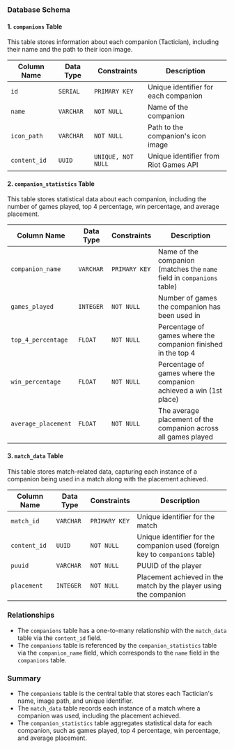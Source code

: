 ### Database Schema

#### 1. `companions` Table

This table stores information about each companion (Tactician), including their name and the path to their icon image.

| Column Name  | Data Type | Constraints           | Description                          |
| ------------ | --------- | --------------------- | ------------------------------------ |
| `id`         | `SERIAL`  | `PRIMARY KEY`         | Unique identifier for each companion |
| `name`       | `VARCHAR` | `NOT NULL`            | Name of the companion                |
| `icon_path`  | `VARCHAR` | `NOT NULL`            | Path to the companion's icon image   |
| `content_id` | `UUID`    | `UNIQUE, NOT NULL`    | Unique identifier from Riot Games API |

#### 2. `companion_statistics` Table

This table stores statistical data about each companion, including the number of games played, top 4 percentage, win percentage, and average placement.

| Column Name         | Data Type | Constraints       | Description                                      |
| ------------------- | --------- | ----------------- | ------------------------------------------------ |
| `companion_name`    | `VARCHAR` | `PRIMARY KEY`     | Name of the companion (matches the `name` field in `companions` table) |
| `games_played`      | `INTEGER` | `NOT NULL`        | Number of games the companion has been used in    |
| `top_4_percentage`  | `FLOAT`   | `NOT NULL`        | Percentage of games where the companion finished in the top 4 |
| `win_percentage`    | `FLOAT`   | `NOT NULL`        | Percentage of games where the companion achieved a win (1st place) |
| `average_placement` | `FLOAT`   | `NOT NULL`        | The average placement of the companion across all games played |

#### 3. `match_data` Table

This table stores match-related data, capturing each instance of a companion being used in a match along with the placement achieved.

| Column Name  | Data Type | Constraints       | Description                                              |
| ------------ | --------- | ----------------- | -------------------------------------------------------- |
| `match_id`   | `VARCHAR` | `PRIMARY KEY`     | Unique identifier for the match                          |
| `content_id` | `UUID`    | `NOT NULL`        | Unique identifier for the companion used (foreign key to `companions` table) |
| `puuid`      | `VARCHAR` | `NOT NULL`        | PUUID of the player                                       |
| `placement`  | `INTEGER` | `NOT NULL`        | Placement achieved in the match by the player using the companion |

### Relationships

- The `companions` table has a one-to-many relationship with the `match_data` table via the `content_id` field.
- The `companions` table is referenced by the `companion_statistics` table via the `companion_name` field, which corresponds to the `name` field in the `companions` table.

### Summary

- The `companions` table is the central table that stores each Tactician's name, image path, and unique identifier.
- The `match_data` table records each instance of a match where a companion was used, including the placement achieved.
- The `companion_statistics` table aggregates statistical data for each companion, such as games played, top 4 percentage, win percentage, and average placement.
